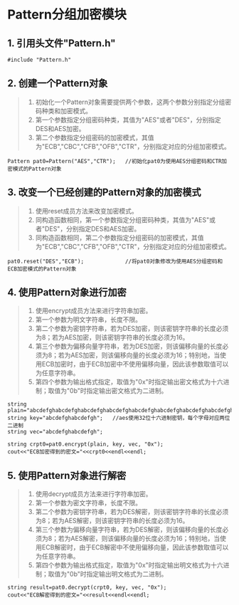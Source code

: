 # Pattern分组加密模块

   ## 1. 引用头文件"Pattern.h"
    #include "Pattern.h"

   ## 2. 创建一个Pattern对象
   > 1. 初始化一个Pattern对象需要提供两个参数，这两个参数分别指定分组密码种类和加密模式。
   > 2. 第一个参数指定分组密码种类，其值为"AES"或者"DES"，分别指定DES和AES加密。
   > 3. 第二个参数指定分组密码的加密模式，其值为"ECB","CBC","CFB","OFB","CTR"，分别指定对应的分组加密模式。
   
    Pattern pat0=Pattern("AES","CTR");   //初始化pat0为使用AES分组密码和CTR加密模式的Pattern对象
	  
    
   ## 3. 改变一个已经创建的Pattern对象的加密模式
   > 1. 使用reset成员方法来改变加密模式。
   > 2. 同构造函数相同，第一个参数指定分组密码种类，其值为"AES"或者"DES"，分别指定DES和AES加密。
   > 3. 同构造函数相同，第二个参数指定分组密码的加密模式，其值为"ECB","CBC","CFB","OFB","CTR"，分别指定对应的分组加密模式。
   
    pat0.reset("DES","ECB");             //将pat0对象修改为使用AES分组密码和ECB加密模式的Pattern对象
    
   ## 4. 使用Pattern对象进行加密
   > 1. 使用encrypt成员方法来进行字符串加密。
   > 2. 第一个参数为明文字符串，长度不限。
   > 3. 第二个参数为密钥字符串，若为DES加密，则该密钥字符串的长度必须为8；若为AES加密，则该密钥字符串的长度必须为16。
   > 4. 第三个参数为偏移向量字符串，若为DES加密，则该偏移向量的长度必须为8；若为AES加密，则该偏移向量的长度必须为16；特别地，当使用ECB加密时，由于ECB加密中不使用偏移向量，因此该参数取值可以为任意字符串。
   > 5. 第四个参数为输出格式指定，取值为"0x"时指定输出密文格式为十六进制；取值为"0b"时指定输出密文格式为二进制。
   
    string plain="abcdefghabcdefghabcdefghabcdefghabcdefghabcdefghabcdefghabcdefghabcdefghabcdefghabcdefghabcdefghab";
    string key="abcdefghabcdefgh";   //aes使用32位十六进制密钥，每个字母对应两位二进制 
    string vec="abcdefghabcdefgh";
  
    string crpt0=pat0.encrypt(plain, key, vec, "0x");
    cout<<"ECB加密得到的密文="<<crpt0<<endl<<endl;
	
   
   ## 5. 使用Pattern对象进行解密
   > 1. 使用decrypt成员方法来进行字符串加密。
   > 2. 第一个参数为密文字符串，长度不限。
   > 3. 第二个参数为密钥字符串，若为DES解密，则该密钥字符串的长度必须为8；若为AES解密，则该密钥字符串的长度必须为16。
   > 4. 第三个参数为偏移向量字符串，若为DES解密，则该偏移向量的长度必须为8；若为AES解密，则该偏移向量的长度必须为16；特别地，当使用ECB解密时，由于ECB解密中不使用偏移向量，因此该参数取值可以为任意字符串。
   > 5. 第四个参数为输出格式指定，取值为"0x"时指定输出明文格式为十六进制；取值为"0b"时指定输出明文格式为二进制。
   
    string result=pat0.decrypt(crpt0, key, vec, "0x");
    cout<<"ECB解密得到的密文="<<result<<endl<<endl;

  
